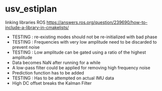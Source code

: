 # usv_estiplan
linking libraries ROS https://answers.ros.org/question/239690/how-to-include-a-library-in-cmakelists/

* TESTING : re-existing modes should not be re-initialized with bad phase
* TESTING : Frequencies with very low amplitude need to be discarded to prevent noise
* TESTING : Low amplitude can be gated using a ratio of the highest amplitude
* Data becomes NaN after running for a while
* A low-pass filter could be applied for removing high frequency noise
* Prediction function has to be added
* TESTING : Has to be attempted on actual IMU data
* High DC offset breaks the Kalman Filter